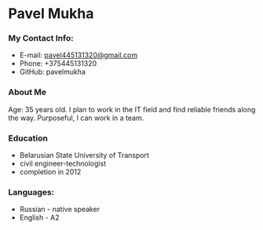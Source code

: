 # Pavel Mukha

### My Contact Info:
- E-mail: pavel445131320@gmail.com
- Phone: +375445131320
- GitHub: pavelmukha
### About Me
Age: 35 years old. I plan to work in the IT field and find reliable friends along the way. Purposeful, I can work in a team.
### Education
- Belarusian State University of Transport
- civil engineer-technologist
- completion in 2012
### Languages:
- Russian - native speaker
- English - A2



